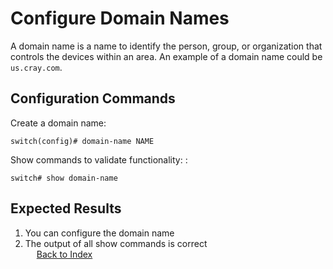 
# Configure Domain Names

A domain name is a name to identify the person, group, or organization that controls the devices within an area. An example of a domain name could be `us.cray.com`. 

## Configuration Commands

Create a domain name: 

```
switch(config)# domain-name NAME
```

Show commands to validate functionality: : 

```
switch# show domain-name
```

## Expected Results 

1. You can configure the domain name
1. The output of all show commands is correct  
 
[Back to Index](../index_aruba.md)
